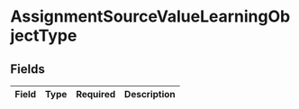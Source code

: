 # AssignmentSourceValueLearningObjectType


## Fields

| Field       | Type        | Required    | Description |
| ----------- | ----------- | ----------- | ----------- |